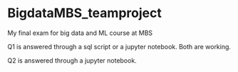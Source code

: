 # BigdataMBS_teamproject
 My final exam for big data and ML course at MBS

 Q1 is answered through a sql script or a jupyter notebook. Both are working.

 Q2 is answered through a jupyter notebook.
